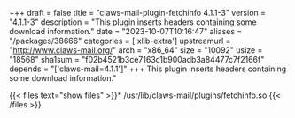 +++
draft = false
title = "claws-mail-plugin-fetchinfo 4.1.1-3"
version = "4.1.1-3"
description = "This plugin inserts headers containing some download information."
date = "2023-10-07T10:16:47"
aliases = "/packages/38666"
categories = ['xlib-extra']
upstreamurl = "http://www.claws-mail.org/"
arch = "x86_64"
size = "10092"
usize = "18568"
sha1sum = "f02b4521b3ce7163c1b900adb3a84477c7f2166f"
depends = "['claws-mail=4.1.1']"
+++
This plugin inserts headers containing some download information."

{{< files text="show files" >}}* /usr/lib/claws-mail/plugins/fetchinfo.so
{{< /files >}}